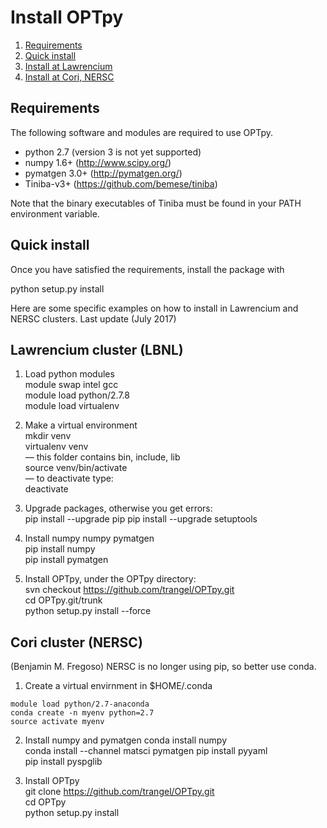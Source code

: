 # Install OPTpy

1. [Requirements](#requirements)   
2. [Quick install](#quick-install)   
3. [Install at Lawrencium](#lawrencium)   
4. [Install at Cori, NERSC](#cori)   

<a id='requirements'></a>
## Requirements

The following software and modules are required to use OPTpy.

  * python 2.7 (version 3 is not yet supported) 
  * numpy 1.6+      (http://www.scipy.org/)
  * pymatgen 3.0+   (http://pymatgen.org/)
  * Tiniba-v3+ (https://github.com/bemese/tiniba)

Note that the binary executables of Tiniba must be found
in your PATH environment variable.

<a id='quick-install'></a>
## Quick install

Once you have satisfied the requirements, install the package with

  python setup.py install

Here are some specific examples on how to install in Lawrencium and NERSC clusters.
Last update (July 2017)

<a id='lawrencium'></a>
## Lawrencium cluster (LBNL)

1. Load python modules  
module swap intel gcc   
module load python/2.7.8   
module load virtualenv   
  
2. Make a virtual environment   
mkdir venv   
virtualenv venv   
        — this folder contains bin, include, lib   
source venv/bin/activate   
        — to deactivate type:   
                deactivate    

3. Upgrade packages, otherwise you get errors:   
pip install --upgrade pip
pip install --upgrade setuptools    

4. Install numpy numpy pymatgen  
pip install numpy   
pip install pymatgen 

5. Install OPTpy, under the OPTpy directory:  
svn checkout https://github.com/trangel/OPTpy.git   
cd OPTpy.git/trunk    
python setup.py install --force     


<a id='cori'></a>
## Cori cluster (NERSC)
(Benjamin M. Fregoso)
NERSC is no longer using pip, so better use conda.  

1. Create a virtual envirnment in $HOME/.conda  
```
module load python/2.7-anaconda 
conda create -n myenv python=2.7  
source activate myenv        
```

2. Install numpy and pymatgen
conda install numpy            
conda install --channel matsci pymatgen
pip install pyyaml   
pip install pyspglib   

3. Install OPTpy  
git clone  https://github.com/trangel/OPTpy.git  
cd OPTpy  
python setup.py install   

